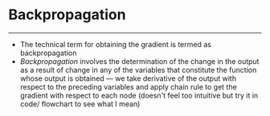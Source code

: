 # Backpropagation
---
- The technical term for obtaining the gradient is termed as backpropagation
- *Backpropagation* involves the determination of the change in the output as a result of change in any of the variables that constitute the function whose output is obtained — we take derivative of the output with respect to the preceding variables and apply chain rule to get the gradient with respect to each node (doesn't feel too intuitive but try it in code/ flowchart to see what I mean)